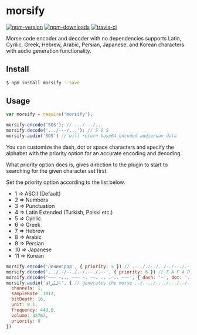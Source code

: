 # morsify

[![npm-version]][npm] [![npm-downloads]][npm] [![travis-ci]][travis]

Morse code encoder and decoder with no dependencies supports Latin, Cyrilic, Greek, Hebrew, 
Arabic, Persian, Japanese, and Korean characters with audio generation functionality.

## Install
```bash
$ npm install morsify --save
```

## Usage

```js
var morsify = require('morsify');

morsify.encode('SOS'); // .../---/... 
morsify.decode('.../---/...'); // S O S
morsify.audio('SOS') // will return base64 encoded audio/wav data
```

You can customize the dash, dot or space characters and specify the alphabet with the priority option for
an accurate encoding and decoding.
 
What priority option does is, gives direction to the plugin to start to searching for the given character set first.

Set the priority option according to the list below.

- 1 => ASCII (Default)
- 2 => Numbers
- 3 => Punctuation
- 4 => Latin Extended (Turkish, Polski etc.)
- 5 => Cyrilic
- 6 => Greek
- 7 => Hebrew
- 8 => Arabic
- 9 => Persian
- 10 => Japanese
- 11 => Korean

```js
morsify.encode('Ленинград', { priority: 5 }) // .-.././-./../-./--./.-./.-/-..
morsify.decode('.../.-/--./.-/.--./.--', { priority: 6 }) // Σ Α Γ Α Π Ω
morsify.decode('––– –... ––– –. ––. .. .–.. –––', { dash: '–', dot: '.', space: ' ', priority: 7 }) // ה ב ה נ ג י ל ה
morsify.audio('البُراق‎‎', { // generates the morse .-/.-../-.../.-./.-/--.- then generates the audio from it
  channels: 1, 
  sampleRate: 1012, 
  bitDepth: 16,
  unit: 0.1,
  frequency: 440.0,
  volume: 32767,
  priority: 8
})
```

  [npm-version]: https://img.shields.io/npm/v/morsify.svg?style=flat-square
  [npm-downloads]: https://img.shields.io/npm/dm/morsify.svg?style=flat-square
  [travis-ci]: https://img.shields.io/travis/ozdemirburak/morsify/master.svg?style=flat-square

  [npm]: https://www.npmjs.com/package/morsify
  [travis]: https://travis-ci.org/ozdemirburak/morsify
